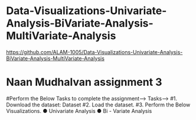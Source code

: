 # Data-Visualizations-Univariate-Analysis-BiVariate-Analysis-MultiVariate-Analysis
https://github.com/ALAM-1005/Data-Visualizations-Univariate-Analysis-BiVariate-Analysis-MultiVariate-Analysis
# Naan Mudhalvan assignment 3
#Perform the Below Tasks to complete the assignment--> Tasks-->
#1. Download the dataset: Dataset
#2.  Load the dataset.
#3. Perform the Below Visualizations. ● Univariate Analysis ● Bi - Variate Analysis
